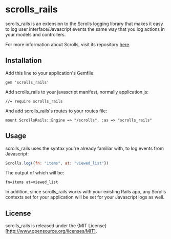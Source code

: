 # scrolls_rails

scrolls_rails is an extension to the Scrolls logging library that makes it easy
to log user interface/Javascript events the same way that you log actions in
your models and controllers.

For more information about Scrolls, visit its repository [here](https://github.com/asenchi/scrolls).

## Installation

Add this line to your application's Gemfile:

    gem 'scrolls_rails'

Add scrolls_rails to your javascript manifest, normally application.js:

    //= require scrolls_rails

And add scrolls_rails's routes to your routes file:

    mount ScrollsRails::Engine => "/scrolls", :as => "scrolls_rails"

## Usage

scrolls_rails uses the syntax you're already familiar with, to log events from
Javascript:

```javascript
Scrolls.log({fn: "items", at: "viewed_list"})
```

The output of which will be:

    fn=items at=viewed_list

In addition, since scrolls_rails works with your existing Rails app, any
Scrolls contexts set for your application will be set for your Javascript
logs as well.

## License

scrolls_rails is released under the {MIT License}[http://www.opensource.org/licenses/MIT].